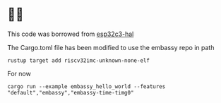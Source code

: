 # 👋🏻

This code was borrowed from [esp32c3-hal](https://github.com/esp-rs/esp-hal/tree/main/esp32c3-hal)

The Cargo.toml file has been modified to use the embassy repo in path

```
rustup target add riscv32imc-unknown-none-elf
```

For now

```
cargo run --example embassy_hello_world --features "default","embassy","embassy-time-timg0"
```  
